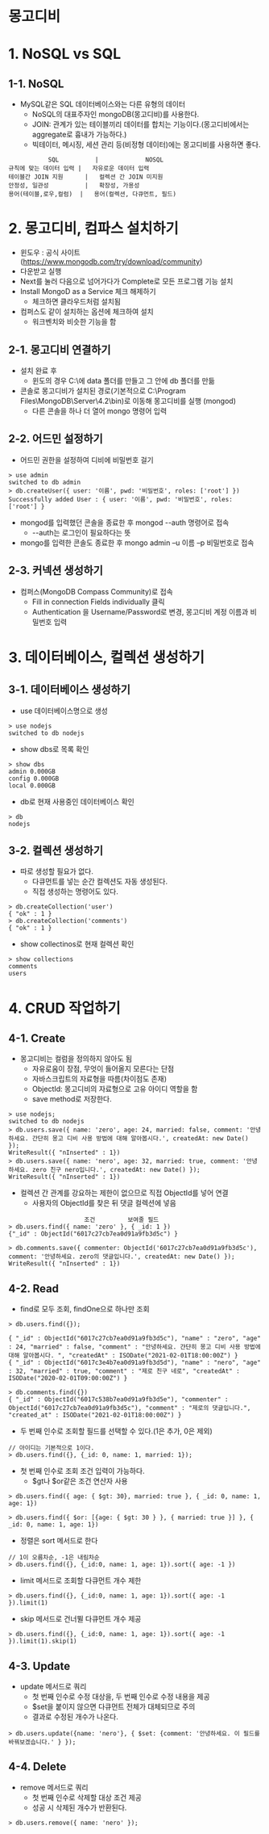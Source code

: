 몽고디비
========
# 1. NoSQL vs SQL
## 1-1. NoSQL
* MySQL같은 SQL 데이터베이스와는 다른 유형의 데이터
    * NoSQL의 대표주자인 mongoDB(몽고디비)를 사용한다.
    * JOIN: 관계가 있는 테이블끼리 데이터를 합치는 기능이다.(몽고디비에서는 aggregate로 흉내가 가능하다.)
    * 빅테이터, 메시징, 세션 관리 등(비정형 데이터)에는 몽고디비를 사용하면 좋다.
```
           SQL          |             NOSQL
규칙에 맞는 데이터 입력 |   자유로운 데이터 입력
테이블간 JOIN 지원      |   컬렉션 간 JOIN 미지원
안정성, 일관성          |   확장성, 가용성
용어(테이블,로우,컬럼)  |   용어(컬렉션, 다큐먼트, 필드)
```
# 2. 몽고디비, 컴파스 설치하기
* 윈도우 : 공식 사이트(<https://www.mongodb.com/try/download/community>)
* 다운받고 실행
* Next를 눌러 다음으로 넘어가다가 Complete로 모든 프로그램 기능 설치
* Install MongoD as a Service 체크 해제하기
    * 체크하면 클라우드처럼 설치됨
* 컴퍼스도 같이 설치하는 옵션에 체크하여 설치
    * 워크벤치와 비슷한 기능을 함
## 2-1. 몽고디비 연결하기
* 설치 완료 후
    * 윈도의 경우 C:\에 data 폴더를 만들고 그 안에 db 폴더를 만듦
* 콘솔로 몽고디비가 설치된 경로(기본적으로 C:\Program Files\MongoDB\Server\4.2\bin)로 이동해 몽고디비를 실행    (mongod)
    * 다른 콘솔을 하나 더 열어 mongo 명령어 입력
## 2-2. 어드민 설정하기
* 어드민 권한을 설정하여 디비에 비밀번호 걸기
```
> use admin
switched to db admin
> db.createUser({ user: '이름', pwd: '비밀번호', roles: ['root'] })
Successfully added User : { user: '이름', pwd: '비밀번호', roles: ['root'] }
```
* mongod를 입력했던 콘솔을 종료한 후 mongod --auth 명령어로 접속
    * --auth는 로그인이 필요하다는 뜻
* mongo를 입력한 콘솔도 종료한 후 mongo admin –u 이름 –p 비밀번호로 접속
## 2-3. 커넥션 생성하기
*  컴퍼스(MongoDB Compass Community)로 접속
    * Fill in connection Fields individually 클릭
    * Authentication 을 Username/Password로 변경, 몽고디비 계정 이름과 비밀번호 입력
# 3. 데이터베이스, 컬렉션 생성하기
## 3-1. 데이터베이스 생성하기
* use 데이터베이스명으로 생성
```
> use nodejs
switched to db nodejs
```
* show dbs로 목록 확인
```
> show dbs
admin 0.000GB
config 0.000GB
local 0.000GB
```
* db로 현재 사용중인 데이터베이스 확인
```
> db
nodejs
```
## 3-2. 컬렉션 생성하기
* 따로 생성할 필요가 없다.
    * 다큐먼트를 넣는 순간 컬렉션도 자동 생성된다.
    * 직접 생성하는 명령어도 있다.
```
> db.createCollection('user')
{ "ok" : 1 }
> db.createCollection('comments')
{ "ok" : 1 }
```
* show collectinos로 현재 컬렉션 확인
```
> show collections
comments
users
```
# 4. CRUD 작업하기
## 4-1. Create
* 몽고디비는 컬럼을 정의하지 않아도 됨
    * 자유로움이 장점, 무엇이 들어올지 모른다는 단점
    * 자바스크립트의 자료형을 따름(차이점도 존재)
    * ObjectId: 몽고디비의 자료형으로 고유 아이디 역할을 함
    * save method로 저장한다.
```
> use nodejs;
switched to db nodejs
> db.users.save({ name: 'zero', age: 24, married: false, comment: '안녕하세요. 간단히 몽고 디비 사용 방법에 대해 알아봅시다.', createdAt: new Date() });
WriteResult({ "nInserted" : 1})
> db.users.save({ name: 'nero', age: 32, married: true, comment: '안녕하세요. zero 친구 nero입니다.', createdAt: new Date() });
WriteResult({ "nInserted" : 1})
```
* 컬렉션 간 관계를 강요하는 제한이 없으므로 직접 ObjectId를 넣어 연결
    * 사용자의 ObjectId를 찾은 뒤 댓글 컬렉션에 넣음
```
                     조건         보여줄 필드
> db.users.find({ name: 'zero' }, { _id: 1 })
{"_id" : ObjectId("6017c27cb7ea0d91a9fb3d5c") }

> db.comments.save({ commenter: ObjectId('6017c27cb7ea0d91a9fb3d5c'), comment: '안녕하세요. zero의 댓글입니다.', createdAt: new Date() });
WriteResult({ "nInserted" : 1})
```
## 4-2. Read
* find로 모두 조회, findOne으로 하나만 조회
```
> db.users.find({});

{ "_id" : ObjectId("6017c27cb7ea0d91a9fb3d5c"), "name" : "zero", "age" : 24, "married" : false, "comment" : "안녕하세요. 갼댠히 몽고 디비 사용 방법에 대해 알아봅시다. ", "createdAt" : ISODate("2021-02-01T18:00:00Z") }
{ "_id" : ObjectId("6017c3e4b7ea0d91a9fb3d5d"), "name" : "nero", "age" : 32, "married" : true, "comment" : "제로 친구 네로", "createdAt" : ISODate("2020-02-01T09:00:00Z") }

> db.comments.find({})
{ "_id" : ObjectId("6017c538b7ea0d91a9fb3d5e"), "commenter" : ObjectId("6017c27cb7ea0d91a9fb3d5c"), "comment" : "제로의 댓글입니다.", "created_at" : ISODate("2021-02-01T18:00:00Z") }
```
* 두 번째 인수로 조회할 필드를 선택할 수 있다.(1은 추가, 0은 제외)
```
// 아이디는 기본적으로 1이다.
> db.users.find({}, {_id: 0, name: 1, married: 1});
```
* 첫 번째 인수로 조회 조건 입력이 가능하다.
    * $gt나 $or같은 조건 연산자 사용
```
> db.users.find({ age: { $gt: 30}, married: true }, { _id: 0, name: 1, age: 1})

> db.users.find({ $or: [{age: { $gt: 30 } }, { married: true }] }, { _id: 0, name: 1, age: 1})
```
* 정렬은 sort 메서드로 한다
```
// 1이 오름차순, -1은 내림차순
> db.users.find({}, {_id:0, name: 1, age: 1}).sort({ age: -1 })
```
* limit 메서드로 조회할 다큐먼트 개수 제한
```
> db.users.find({}, {_id:0, name: 1, age: 1}).sort({ age: -1 }).limit(1)
```
* skip 메서드로 건너뛸 다큐먼트 개수 제공
```
> db.users.find({}, {_id:0, name: 1, age: 1}).sort({ age: -1 }).limit(1).skip(1)
```
## 4-3. Update
* update 메서드로 쿼리
    * 첫 번째 인수로 수정 대상을, 두 번째 인수로 수정 내용을 제공
    * $set을 붙이지 않으면 다큐먼트 전체가 대체되므로 주의
    * 결과로 수정된 개수가 나온다.
```
> db.users.update({name: 'nero'}, { $set: {comment: '안녕하세요. 이 필드를 바꿔보겠습니다.' } });
```
## 4-4. Delete
* remove 메서드로 쿼리
    * 첫 번째 인수로 삭제할 대상 조건 제공
    * 성공 시 삭제된 개수가 반환된다.
```
> db.users.remove({ name: 'nero' });
```